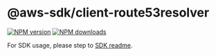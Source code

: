 # @aws-sdk/client-route53resolver

[![NPM version](https://img.shields.io/npm/v/@aws-sdk/client-route53resolver/beta.svg)](https://www.npmjs.com/package/@aws-sdk/client-route53resolver)
[![NPM downloads](https://img.shields.io/npm/dm/@aws-sdk/client-route53resolver.svg)](https://www.npmjs.com/package/@aws-sdk/client-route53resolver)

For SDK usage, please step to [SDK readme](https://github.com/aws/aws-sdk-js-v3).
